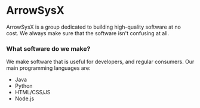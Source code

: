 # ArrowSysX
ArrowSysX is a group dedicated to building high-quality software at no cost. We always make sure that the software isn't confusing at all.

### What software do we make?
We make software that is useful for developers, and regular consumers. Our main programming languages are:
 - Java
 - Python
 - HTML/CSS/JS
 - Node.js
